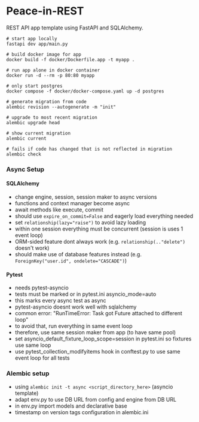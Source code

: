 # Peace-in-REST

REST API app template using FastAPI and SQLAlchemy.

```
# start app locally
fastapi dev app/main.py

# build docker image for app
docker build -f docker/Dockerfile.app -t myapp . 

# run app alone in docker container
docker run -d --rm -p 80:80 myapp

# only start postgres
docker compose -f docker/docker-compose.yaml up -d postgres

# generate migration from code
alembic revision --autogenerate -m "init"

# upgrade to most recent migration
alembic upgrade head

# show current migration
alembic current

# fails if code has changed that is not reflected in migration
alembic check
```


### Async Setup

#### SQLAlchemy

- change engine, session, session maker to async versions
- functions and context manager become async
- await methods like execute, commit
- should use `expire_on_commit=False` and eagerly load everything needed
- set `relationship(lazy="raise")` to avoid lazy loading
- within one session everything must be concurrent (session is uses 1 event loop)
- ORM-sided feature dont always work (e.g. `relationship(.."delete")` doesn't work)
- should make use of database features instead (e.g. `ForeignKey("user.id", ondelete="CASCADE")`)

#### Pytest

- needs pytest-asyncio
- tests must be marked or in pytest.ini asyncio_mode=auto
- this marks every async test as async
- pytest-asyncio doesnt work well with sqlalchemy
- common error: "RunTimeError: Task got Future attached to different loop"
- to avoid that, run everything in same event loop
- therefore, use same session maker from app (to have same pool)
- set asyncio_default_fixture_loop_scope=session in pytest.ini so fixtures use same loop
- use pytest_collection_modifyitems hook in conftest.py to use same event loop for all tests


### Alembic setup

- using `alembic init -t async <script_directory_here>` (asyncio template)
- adapt env.py to use DB URL from config and engine from DB URL
- in env.py import models and declarative base
- timestamp on version tags configuration in alembic.ini